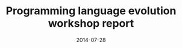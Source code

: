 ---
type: article
authors:
  - Raoul-Gabriel Urma
  - Dominic Orchard
  - Alan Mycroft
title: "Programming language evolution workshop report"
venue: "PLE@ECOOP 2014"
note: "PLE '14: Proceedings of the 1st Workshop on Programming Language Evolution, July 2014 Pages 1–3"
date: 2014-07-28
resource:
  pdf-url: https://dl.acm.org/doi/10.1145/2717124.2717125
  bibtex: 2014-ple
---
